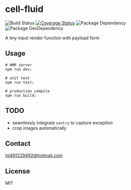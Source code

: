 # cell-fluid

![Build Status](https://img.shields.io/travis/coco-platform/cell-fluid/master.svg?style=flat)
[![Coverage Status](https://coveralls.io/repos/github/coco-platform/cell-fluid/badge.svg?branch=master)](https://coveralls.io/github/coco-platform/?branch=master)
![Package Dependency](https://david-dm.org/coco-platform/cell-fluid.svg?style=flat)
![Package DevDependency](https://david-dm.org/coco-platform/cell-fluid/dev-status.svg?style=flat)

A tiny input render function with payload form


## Usage

```shell
# HMR server
npm run dev;

# unit test
npm run test;

# production compile
npm run build;
```

## TODO

+ seamlessly integrate `sentry` to capture exception
+ crop images automatically

## Contact

hjj491229492@hotmail.com

## License

MIT
